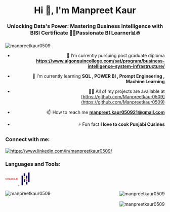 <h1 align="center">Hi 👋, I'm Manpreet Kaur</h1>
<h3 align="center">Unlocking Data's Power: Mastering Business Intelligence with BISI Certificate 🚀🌟Passionate BI Learner📊🔥</h3>
<imag align = "right" alt="coding"width="400"src="https://miro.medium.com/v2/resize:fit:679/1*qdAW1TjCN57h1lbuuzvchg.gif">

<p align="left"> <img src="https://komarev.com/ghpvc/?username=manpreetkaur0509&label=Profile%20views&color=0e75b6&style=flat" alt="manpreetkaur0509" /> </p>

- 🔭 I’m currently pursuing post graduate diploma **https://www.algonquincollege.com/sat/program/business-intelligence-system-infrastructure/**

- 🌱 I’m currently learning **SQL , POWER BI , Prompt Engineering , Machine Learning**

- 👨‍💻 All of my projects are available at [https://github.com/Manpreetkaur0509](https://github.com/Manpreetkaur0509)

- 📫 How to reach me **manpreet.kaur050921@gmail.com**

- ⚡ Fun fact **I love to cook Punjabi Cusines**

<h3 align="left">Connect with me:</h3>
<p align="left">
<a href="https://linkedin.com/in/https://www.linkedin.com/in/manpreetkaur0509/" target="blank"><img align="center" src="https://raw.githubusercontent.com/rahuldkjain/github-profile-readme-generator/master/src/images/icons/Social/linked-in-alt.svg" alt="https://www.linkedin.com/in/manpreetkaur0509/" height="30" width="40" /></a>
</p>

<h3 align="left">Languages and Tools:</h3>
<p align="left"> <a href="https://www.oracle.com/" target="_blank" rel="noreferrer"> <img src="https://raw.githubusercontent.com/devicons/devicon/master/icons/oracle/oracle-original.svg" alt="oracle" width="40" height="40"/> </a> <a href="https://pandas.pydata.org/" target="_blank" rel="noreferrer"> <img src="https://raw.githubusercontent.com/devicons/devicon/2ae2a900d2f041da66e950e4d48052658d850630/icons/pandas/pandas-original.svg" alt="pandas" width="40" height="40"/> </a> </p>

<p><img align="left" src="https://github-readme-stats.vercel.app/api/top-langs?username=manpreetkaur0509&show_icons=true&locale=en&layout=compact" alt="manpreetkaur0509" /></p>

<p>&nbsp;<img align="center" src="https://github-readme-stats.vercel.app/api?username=manpreetkaur0509&show_icons=true&locale=en" alt="manpreetkaur0509" /></p>

<p><img align="center" src="https://github-readme-streak-stats.herokuapp.com/?user=manpreetkaur0509&" alt="manpreetkaur0509" /></p>
